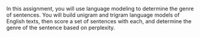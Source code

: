 In this assignment, you will use language modeling to determine the genre of sentences. You will build unigram and trigram 
language models of English texts, then score a set of sentences with each, and determine the genre of the sentence based on 
perplexity. 
